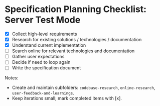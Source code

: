 # Specification Planning Checklist: Server Test Mode

- [x] Collect high-level requirements
- [x] Research for existing solutions / technologies / documentation
- [x] Understand current implementation
- [ ] Search online for relevant technologies and documentation
- [ ] Gather user expectations
- [ ] Decide if need to loop again
- [ ] Write the specification document

Notes:
- Create and maintain subfolders: `codebase-research`, `online-research`, `user-feedback-and-learnings`.
- Keep iterations small; mark completed items with [x].
